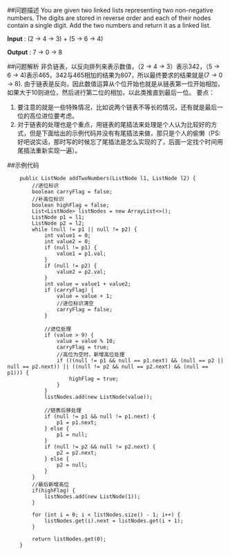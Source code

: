 ##问题描述
You are given two linked lists representing two non-negative numbers. The digits are stored in reverse order and each of their nodes contain a single digit. Add the two numbers and return it as a linked list.

**Input** : (2 -> 4 -> 3) + (5 -> 6 -> 4)

**Output** : 7 -> 0 -> 8

##问题解析
非负链表，以反向排列来表示数值，（2 -> 4 -> 3）表示342，（5 -> 6 -> 4)表示465，342与465相加的结果为807，所以最终要求的结果就是(7 -> 0 -> 8).
由于链表是反向，因此数值运算从个位开始也就是从链表第一位开始相加，如果大于10则进位，然后进行第二位的相加，以此类推直到最后一位。
要点：
1. 要注意的就是一些特殊情况，比如说两个链表不等长的情况，还有就是最后一位的高位进位要考虑。
2. 对于链表的处理也是个重点，用链表的尾插法来处理是个人认为比较好的方式，但是下面给出的示例代码并没有有尾插法来做，那只是个人的偷懒（PS:好吧说实话，那时写的时候忘了尾插法是怎么实现的了，后面一定找个时间用尾插法重新实现一遍）。

##示例代码
```
    public ListNode addTwoNumbers(ListNode l1, ListNode l2) {
        //进位标识
        boolean carryFlag = false;
        //补高位标识
        boolean highFlag = false;
        List<ListNode> listNodes = new ArrayList<>();
        ListNode p1 = l1;
        ListNode p2 = l2;
        while (null != p1 || null != p2) {
            int value1 = 0;
            int value2 = 0;
            if (null != p1) {
                value1 = p1.val;
            }
            if (null != p2) {
                value2 = p2.val;
            }
            int value = value1 + value2;
            if (carryFlag) {
                value = value + 1;
                //进位标识清空
                carryFlag = false;
            }

            //进位处理
            if (value > 9) {
                value = value % 10;
                carryFlag = true;
                //高位为空时，新增高位处理
                if (((null != p1 && null == p1.next) && (null == p2 || null == p2.next)) || ((null != p2 && null == p2.next) && (null == p1))) {
                    highFlag = true;
                }
            }
            listNodes.add(new ListNode(value));

            //链表后移处理
            if (null != p1 && null != p1.next) {
                p1 = p1.next;
            } else {
                p1 = null;
            }
            if (null != p2 && null != p2.next) {
                p2 = p2.next;
            } else {
                p2 = null;
            }
        }
        //最后新增高位
        if(highFlag) {
            listNodes.add(new ListNode(1));
        }

        for (int i = 0; i < listNodes.size() - 1; i++) {
            listNodes.get(i).next = listNodes.get(i + 1);
        }

        return listNodes.get(0);
    }
```

